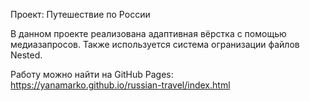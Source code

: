 Проект: Путешествие по России

В данном проекте реализована адаптивная вёрстка с помощью медиазапросов. Также используется система огранизации файлов Nested.

Работу можно найти на GitHub Pages: https://yanamarko.github.io/russian-travel/index.html
